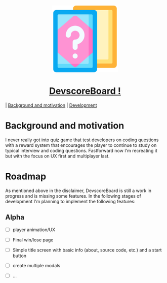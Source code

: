 

<p align="center">
  <a href="https://github.com/QuadNard/DevScoreBoard">
    <img src="/public//imgs/quiz-game.png" height="210">
    <h1 align="center"><b>DevscoreBoard !</b></h1>
  </a>
</p>

| [Background and motivation](#background-and-motivation)
| [Development](#development)

# Background and motivation

I never really got into quiz game that test developers on coding questions with a reward system that encourages the player to continue to study on typical interview and coding questions. Fastforward now I'm
recreating it but with the focus on UX first and multiplayer last.

# Roadmap

As mentioned above in the disclaimer, DevscoreBoard is still a work in progress and
is missing some features. In the following stages of development I'm planning
to implement the following features:

## Alpha

- [ ] player animation/UX
- [ ] Final win/lose page
- [ ] Simple title screen with basic info (about, source code, etc.) and a start button
- [ ] create multiple modals 
- [ ] ...

